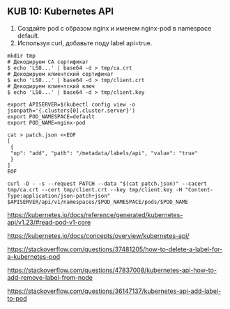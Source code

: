 ## KUB 10: Kubernetes API

1. Создайте pod с образом nginx и именем nginx-pod в namespace default.
2. Используя curl, добавьте поду label api=true.

```
mkdir tmp
# Декодируем CA сертификат
$ echo 'LS0...' | base64 -d > tmp/ca.crt
# Декодируем клиентский сертификат
$ echo 'LS0...' | base64 -d > tmp/client.crt
# Декодируем клиентский ключ
$ echo 'LS0...' | base64 -d > tmp/client.key

export APISERVER=$(kubectl config view -o jsonpath='{.clusters[0].cluster.server}')
export POD_NAMESPACE=default
export POD_NAME=nginx-pod

cat > patch.json <<EOF
[ 
 { 
 "op": "add", "path": "/metadata/labels/api", "value": "true" 
 } 
]
EOF

curl -D - -s --request PATCH --data "$(cat patch.json)" --cacert tmp/ca.crt --cert tmp/client.crt --key tmp/client.key -H "Content-Type:application/json-patch+json" $APISERVER/api/v1/namespaces/$POD_NAMESPACE/pods/$POD_NAME

```


https://kubernetes.io/docs/reference/generated/kubernetes-api/v1.23/#read-pod-v1-core

https://kubernetes.io/docs/concepts/overview/kubernetes-api/

https://stackoverflow.com/questions/37481205/how-to-delete-a-label-for-a-kubernetes-pod

https://stackoverflow.com/questions/47837008/kubernetes-api-how-to-add-remove-label-from-node

https://stackoverflow.com/questions/36147137/kubernetes-api-add-label-to-pod

